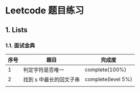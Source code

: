 # Leetcode 题目练习

## 1. Lists

### 1.1. 面试金典

| 序号 | 题目                    | 完成度             |
| ---- | ----------------------- | ------------------ |
| 1    | 判定字符是否唯一        | complete(100%)     |
| 2    | 找到 s 中最长的回文子串 | complete(level 5%) |
|      |                         |                    |

